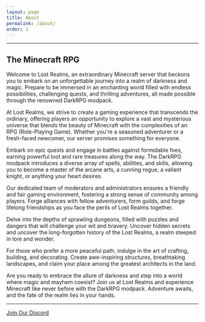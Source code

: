 ```yaml
---
layout: page
title: About
permalink: /about/
order: 1
---
```


<hr color="#7B4B94">

## **The Minecraft RPG**

Welcome to Lost Realms, an extraordinary Minecraft server that beckons you to embark on an unforgettable journey into a realm of darkness and magic. Prepare to be immersed in an enchanting world filled with endless possibilities, challenging quests, and thrilling adventures, all made possible through the renowned DarkRPG modpack.

At Lost Realms, we strive to create a gaming experience that transcends the ordinary, offering players an opportunity to explore a vast and mysterious universe that blends the beauty of Minecraft with the complexities of an RPG (Role-Playing Game). Whether you're a seasoned adventurer or a fresh-faced newcomer, our server promises something for everyone.

Embark on epic quests and engage in battles against formidable foes, earning powerful loot and rare treasures along the way. The DarkRPG modpack introduces a diverse array of spells, abilities, and skills, allowing you to become a master of the arcane arts, a cunning rogue, a valiant knight, or anything your heart desires.

Our dedicated team of moderators and administrators ensures a friendly and fair gaming environment, fostering a strong sense of community among players. Forge alliances with fellow adventurers, form guilds, and forge lifelong friendships as you face the perils of Lost Realms together.

Delve into the depths of sprawling dungeons, filled with puzzles and dangers that will challenge your wit and bravery. Uncover hidden secrets and uncover the long-forgotten history of the Lost Realms, a realm steeped in lore and wonder.

For those who prefer a more peaceful path, indulge in the art of crafting, building, and decorating. Create awe-inspiring structures, breathtaking landscapes, and claim your place among the greatest architects in the land.

Are you ready to embrace the allure of darkness and step into a world where magic and mayhem coexist? Join us at Lost Realms and experience Minecraft like never before with the DarkRPG modpack. Adventure awaits, and the fate of the realm lies in your hands.

<hr color="#7B4B94">

[Join Our Discord][discord]

[discord]: https://discord.gg/5fhRG77PUm

